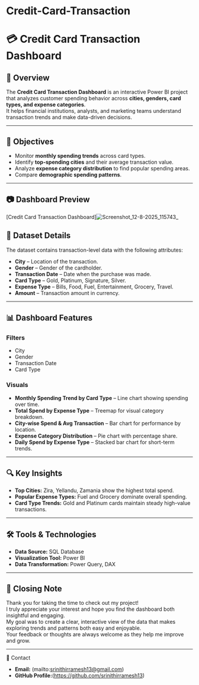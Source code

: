 # Credit-Card-Transaction
# 💳 Credit Card Transaction Dashboard

## 📌 Overview
The **Credit Card Transaction Dashboard** is an interactive Power BI project that analyzes customer spending behavior across **cities, genders, card types, and expense categories**.  
It helps financial institutions, analysts, and marketing teams understand transaction trends and make data-driven decisions.

---

## 🎯 Objectives
- Monitor **monthly spending trends** across card types.
- Identify **top-spending cities** and their average transaction value.
- Analyze **expense category distribution** to find popular spending areas.
- Compare **demographic spending patterns**.

---
## 📷 Dashboard Preview
[Credit Card Transaction Dashboard]![Screenshot_12-8-2025_115743_](https://github.com/user-attachments/assets/e7437080-d0c1-4fab-b108-6070c73c93c6)



## 📂 Dataset Details
The dataset contains transaction-level data with the following attributes:
- **City** – Location of the transaction.
- **Gender** – Gender of the cardholder.
- **Transaction Date** – Date when the purchase was made.
- **Card Type** – Gold, Platinum, Signature, Silver.
- **Expense Type** – Bills, Food, Fuel, Entertainment, Grocery, Travel.
- **Amount** – Transaction amount in currency.

---

## 📊 Dashboard Features
### **Filters**
- City
- Gender
- Transaction Date
- Card Type

### **Visuals**
- **Monthly Spending Trend by Card Type** – Line chart showing spending over time.
- **Total Spend by Expense Type** – Treemap for visual category breakdown.
- **City-wise Spend & Avg Transaction** – Bar chart for performance by location.
- **Expense Category Distribution** – Pie chart with percentage share.
- **Daily Spend by Expense Type** – Stacked bar chart for short-term trends.

---

## 🔍 Key Insights
- **Top Cities:** Zira, Yellandu, Zamania show the highest total spend.
- **Popular Expense Types:** Fuel and Grocery dominate overall spending.
- **Card Type Trends:** Gold and Platinum cards maintain steady high-value transactions.

---

## 🛠 Tools & Technologies
- **Data Source:** SQL Database
- **Visualization Tool:** Power BI
- **Data Transformation:** Power Query, DAX

---

## 💬 Closing Note
Thank you for taking the time to check out my project!  
I truly appreciate your interest and hope you find the dashboard both insightful and engaging.  
My goal was to create a clear, interactive view of the data that makes exploring trends and patterns both easy and enjoyable.  
Your feedback or thoughts are always welcome as they help me improve and grow.

---
📩 Contact
- **Email:** (mailto:srinithirramesh13@gmail.com)  
- **GitHub Profile:**(https://github.com/srinithirramesh13)
